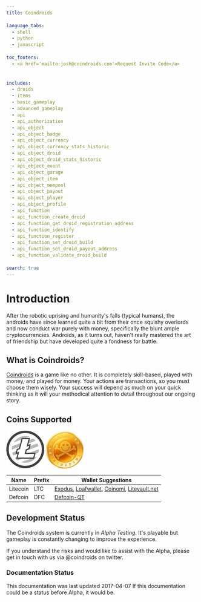 ```yaml
---
title: Coindroids

language_tabs:
  - shell
  - python
  - javascript

toc_footers:
  - <a href='mailto:josh@coindroids.com'>Request Invite Code</a>


includes:
  - droids
  - items
  - basic_gameplay
  - advanced_gameplay
  - api
  - api_authorization
  - api_object
  - api_object_badge
  - api_object_currency
  - api_object_currency_stats_historic
  - api_object_droid
  - api_object_droid_stats_historic
  - api_object_event
  - api_object_garage
  - api_object_item
  - api_object_mempool
  - api_object_payout
  - api_object_player 
  - api_object_profile
  - api_function
  - api_function_create_droid
  - api_function_get_droid_registration_address
  - api_function_identify
  - api_function_register
  - api_function_set_droid_build
  - api_function_set_droid_payout_address
  - api_function_validate_droid_build
  
search: true
---
```


# Introduction

After the robotic uprising and humanity's falls (typical humans), the androids have since learned quite a bit from their once squishy overlords and now conduct war purely with money, specifically the blunt ample cryptocurrencies. Androids, as it turns out, haven't really mastered the art of friendship but have developed quite a fondness for battle.

## What is Coindroids?

[Coindroids](https://www.coindroids.com) is a game like no other. It is completely skill-based, played with money, and played for money. Your actions are transactions, so you must choose them wisely. Your success will depend as much on your quick thinking as it will your methodical attention to detail throughout our ongoing story.

## Coins Supported

<img src="/images/ltc-100px.png" width='100px' style='display:inline-block;'> 
<img src="/images/dfc-100px.png"  width='100px' style='display:inline-block;'>


|Name|Prefix|Wallet Suggestions|
|----|------|-----|
|Litecoin|LTC|[Exodus](https://exodus.io), [Loafwallet](http://loafwallet.xyz), [Coinomi](https://coinomi.com), [Litevault.net](https://litevault.net)|
|Defcoin|DFC|[Defcoin-QT](https://defcoin.io)|


## Development Status

The Coindroids system is currently in *Alpha Testing*. It's playable but gameplay is constantly changing to improve the experience.  

If you understand the risks and would like to assist with the Alpha, please get in touch with us via @coindroids on twitter.  

### Documentation Status

This documentation was last updated 2017-04-07 
If this documentation could be a status before Alpha, it would be. 





